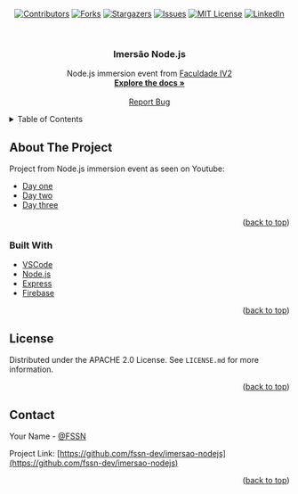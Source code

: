 <!-- PROJECT SHIELDS -->

<div align="center">

[![Contributors][contributors-shield]][contributors-url]
[![Forks][forks-shield]][forks-url]
[![Stargazers][stars-shield]][stars-url]
[![Issues][issues-shield]][issues-url]
[![MIT License][license-shield]][license-url]
[![LinkedIn][linkedin-shield]][linkedin-url]

</div>


<br />

  <h3 align="center">Imersão Node.js</h3>

  <p align="center">
   Node.js immersion event from <a href="https://faculdadeiv2.com.br/">Faculdade IV2</a>
    <br />
    <a href="https://github.com/fssn-dev/imersao-nodejs"><strong>Explore the docs »</strong></a>
    <br />
    <br />
     <!--
    <a href="https://github.com/othneildrew/Best-README-Template">View Demo</a>
    ·
    -->
    <a href="https://github.com/fssn-dev/imersao-nodejs/issues">Report Bug</a>
    <!--
    ·
    <a href="#/issues">Request Feature</a>
    <!--
  </p>
</div>

<!-- TABLE OF CONTENTS -->
<details>
  <summary>Table of Contents</summary>
  <ol>
    <li>
      <a href="#about-the-project">About The Project</a>
      <ul>
        <li><a href="#built-with">Built With</a></li>
      </ul>
    </li>
    <li><a href="#license">License</a></li>
    <li><a href="#contact">Contact</a></li>
  </ol>
</details>

<!-- ABOUT THE PROJECT -->
## About The Project

Project from Node.js immersion event as seen on Youtube:


* <a href="https://www.youtube.com/watch?v=brZcQ8IEx9w">Day one</a>
* <a href="https://www.youtube.com/watch?v=QC3zw9EjchY">Day two</a>
* <a href="https://www.youtube.com/watch?v=Jbldoz62rgg">Day three</a>


  
  



<p align="right">(<a href="#top">back to top</a>)</p>


### Built With

* [VSCode](https://code.visualstudio.com/)
* [Node.js](https://nodejs.org)
* [Express](https://expressjs.com)
* [Firebase](https://firebase.google.com)



<p align="right">(<a href="#top">back to top</a>)</p>


<!-- LICENSE -->
## License

Distributed under the APACHE 2.0 License. See `LICENSE.md` for more information.

<p align="right">(<a href="#top">back to top</a>)</p>


<!-- CONTACT -->
## Contact

Your Name - [@FSSN](https://www.linkedin.com/in/fssn)

Project Link: [https://github.com/fssn-dev/imersao-nodejs](https://github.com/fssn-dev/imersao-nodejs)

<p align="right">(<a href="#top">back to top</a>)</p>

<!-- ACKNOWLEDGMENTS -->

<!-- ## Acknowledgments -->

<!-- * [name](url) -->




[contributors-shield]: https://img.shields.io/github/contributors/fssn-dev/imersao-nodejs.svg?style=for-the-badge
[contributors-url]: https://github.com/fssn-dev/imersao-nodejs/graphs/contributors
[forks-shield]: https://img.shields.io/github/forks/fssn-dev/imersao-nodejs.svg?style=for-the-badge
[forks-url]: https://github.com/fssn-dev/imersao-nodejs/network/members
[stars-shield]: https://img.shields.io/github/stars/fssn-dev/imersao-nodejs.svg?style=for-the-badge
[stars-url]: https://github.com/fssn-dev/imersao-nodejs/stargazers
[issues-shield]: https://img.shields.io/github/issues/fssn-dev/imersao-nodejs.svg?style=for-the-badge
[issues-url]: https://github.com/fssn-dev/imersao-nodejs/issues
[license-shield]: https://img.shields.io/github/license/fssn-dev/imersao-nodejs.svg?style=for-the-badge
[license-url]: https://github.com/fssn-dev/imersao-nodejs/blob/main/License.md
[linkedin-shield]: https://img.shields.io/badge/-LinkedIn-black.svg?style=for-the-badge&logo=linkedin&colorB=555
[linkedin-url]: https://linkedin.com/in/fssn
